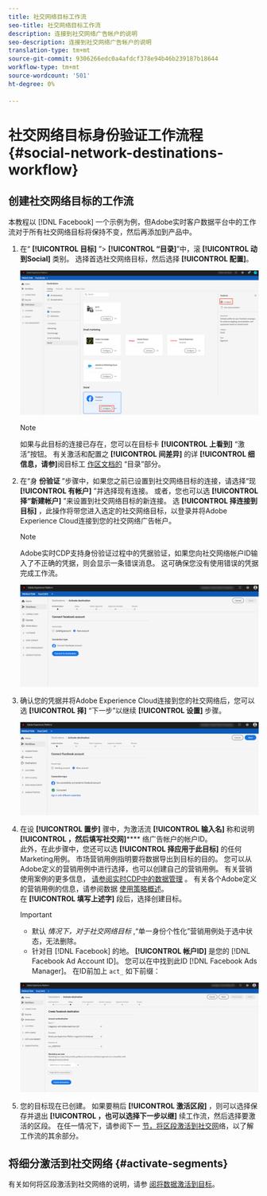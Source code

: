 ```yaml
---
title: 社交网络目标工作流
seo-title: 社交网络目标工作流
description: 连接到社交网络广告帐户的说明
seo-description: 连接到社交网络广告帐户的说明
translation-type: tm+mt
source-git-commit: 9306266edc0a4afdcf378e94b46b239187b18644
workflow-type: tm+mt
source-wordcount: '501'
ht-degree: 0%

---
```



# 社交网络目标身份验证工作流程 {#social-network-destinations-workflow}

## 创建社交网络目标的工作流

本教程以 [!DNL Facebook] 一个示例为例，但Adobe实时客户数据平台中的工作流对于所有社交网络目标将保持不变，然后再添加到产品中。

1. 在“ **[!UICONTROL 目标]** ”> **[!UICONTROL “目录]**”中，滚 **[!UICONTROL 动到Social]** 类别。 选择首选社交网络目标，然后选择 **[!UICONTROL 配置]**。

   ![连接到社交网络目标](/help/rtcdp/destinations/assets/facebook-catalog-view.png)

   >[!NOTE]
   >
   >如果与此目标的连接已存在，您可以在目标卡 **[!UICONTROL 上看到]** “激活”按钮。 有关激活和配置之 **[!UICONTROL 间差异]** 的详 **[!UICONTROL 细信息，请参]**&#x200B;阅目标工 [作区文档的](/help/rtcdp/destinations/destinations-workspace.md#catalog) “目录”部分。

2. 在“身 **份验证** ”步骤中，如果您之前已设置到社交网络目标的连接，请选择“现 **[!UICONTROL 有帐户]** ”并选择现有连接。 或者，您也可以选 **[!UICONTROL 择“新建帐户]** ”来设置到社交网络目标的新连接。 选 **[!UICONTROL 择连接到目标]** ，此操作将带您进入选定的社交网络目标，以登录并将Adobe Experience Cloud连接到您的社交网络广告帐户。

   >[!NOTE]
   >
   >Adobe实时CDP支持身份验证过程中的凭据验证，如果您向社交网络帐户ID输入了不正确的凭据，则会显示一条错误消息。 这可确保您没有使用错误的凭据完成工作流。

   ![连接到社交网络目标——身份验证步骤](/help/rtcdp/destinations/assets/facebook-pre-connect-view.png)

3. 确认您的凭据并将Adobe Experience Cloud连接到您的社交网络后，您可以选 **[!UICONTROL 择]** “下一步”以继续 **[!UICONTROL 设置]** 步骤。

   ![已确认凭据](/help/rtcdp/destinations/assets/facebook-post-connection-view.png)

4. 在设 **[!UICONTROL 置步]** 骤中，为激活流 **[!UICONTROL 输入名]** 称和说明 **[!UICONTROL ，然后填写社交网]****** 络广告帐户的帐户ID。 <br> 此外，在此步骤中，您还可以选 **[!UICONTROL 择应用于此目标]** 的任何Marketing用例。 市场营销用例指明要将数据导出到目标的目的。 您可以从Adobe定义的营销用例中进行选择，也可以创建自己的营销用例。 有关营销使用案例的更多信息， [请参阅实时CDP中的数据管理](/help/rtcdp/privacy/data-governance-overview.md#destinations) 。 有关各个Adobe定义的营销用例的信息，请参阅数据 [使用策略概述](/help/data-governance/policies/overview.md#core-actions)。 <br> 在 **[!UICONTROL 填写上述字]** 段后，选择创建目标。

   >[!IMPORTANT]
   >
   > * 默认 *情况下，对于社交网络目标* ,“单一身份个性化”营销用例处于选中状态，无法删除。
   > * 针对目 [!DNL Facebook] 的地。 **[!UICONTROL 帐户ID]** 是您的 [!DNL Facebook Ad Account ID]。 您可以在中找到此ID [!DNL Facebook Ads Manager]。 在ID前加上 `act_` 如下前缀：


   ![连接到社交网络目标——设置步骤](/help/rtcdp/destinations/assets/social-networks-setup-step.png)

5. 您的目标现在已创建。 如果要稍后 **[!UICONTROL 激活区段]** ，则可以选择保存并退出 **[!UICONTROL ，也可以选择下一步以继]** 续工作流，然后选择要激活的区段。 在任一情况下，请参阅下一 [节，将区段激活到社交网](#activate-segments)络，以了解工作流的其余部分。

## 将细分激活到社交网络 {#activate-segments}

有关如何将区段激活到社交网络的说明，请参 [阅将数据激活到目标](/help/rtcdp/destinations/activate-destinations.md)。